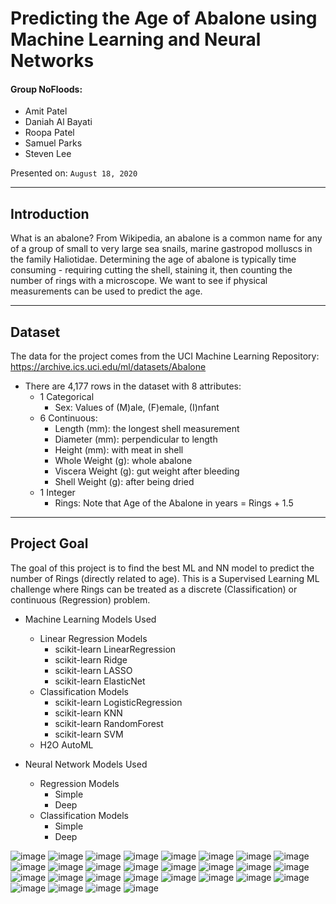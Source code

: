# Predicting the Age of Abalone using Machine Learning and Neural Networks

#### Group NoFloods: 
* Amit Patel
* Daniah Al Bayati
* Roopa Patel
* Samuel Parks
* Steven Lee


Presented on: `August 18, 2020`


- - -

## Introduction
What is an abalone? From Wikipedia, an abalone is a common name for any of a group of small to very large sea snails, marine gastropod molluscs in the family Haliotidae. Determining the age of abalone is typically time consuming - requiring cutting the shell, staining it, then counting the number of rings with a microscope.  We want to see if physical measurements can be used to predict the age.

- - -

## Dataset 
The data for the project comes from the UCI Machine Learning Repository: https://archive.ics.uci.edu/ml/datasets/Abalone

* There are 4,177 rows in the dataset with 8 attributes:
  * 1 Categorical
    * Sex: Values of (M)ale, (F)emale, (I)nfant
  * 6 Continuous:
    * Length (mm): the longest shell measurement
    * Diameter (mm): perpendicular to length
    * Height (mm): with meat in shell
    * Whole Weight (g): whole abalone
    * Viscera Weight (g): gut weight after bleeding
    * Shell Weight (g): after being dried
  * 1 Integer
    * Rings: Note that Age of the Abalone in years = Rings + 1.5 

- - -

## Project Goal
The goal of this project is to find the best ML and NN model to predict the number of Rings (directly related to age). This is a Supervised Learning ML challenge where Rings can be treated as a discrete (Classification) or continuous (Regression) problem.

* Machine Learning Models Used
  * Linear Regression Models
    * scikit-learn LinearRegression
    * scikit-learn Ridge
    * scikit-learn LASSO
    * scikit-learn ElasticNet    
  * Classification Models
    * scikit-learn LogisticRegression
    * scikit-learn KNN
    * scikit-learn RandomForest
    * scikit-learn SVM
  * H2O AutoML
  
* Neural Network Models Used
  * Regression Models
    * Simple
    * Deep
  * Classification Models
    * Simple
    * Deep

![image](https://user-images.githubusercontent.com/61704055/94387647-c4f27900-0118-11eb-8195-13629721084f.png)
![image](https://user-images.githubusercontent.com/61704055/94387734-05ea8d80-0119-11eb-8235-b0bc13463b5a.png)
![image](https://user-images.githubusercontent.com/61704055/94387739-0c790500-0119-11eb-882e-0d110c229499.png)
![image](https://user-images.githubusercontent.com/61704055/94387912-8e692e00-0119-11eb-8a03-871b0aaa5159.png)
![image](https://user-images.githubusercontent.com/61704055/94387914-91641e80-0119-11eb-942b-2e4a15a05819.png)
![image](https://user-images.githubusercontent.com/61704055/94387919-93c67880-0119-11eb-83d4-3b664cd9d02c.png)
![image](https://user-images.githubusercontent.com/61704055/94387922-96c16900-0119-11eb-857d-09dce1192ef0.png)
![image](https://user-images.githubusercontent.com/61704055/94387926-9a54f000-0119-11eb-92bd-6df67e66b0a0.png)
![image](https://user-images.githubusercontent.com/61704055/94387935-a50f8500-0119-11eb-9178-55eb16d6f8ef.png)
![image](https://user-images.githubusercontent.com/61704055/94387941-a8a30c00-0119-11eb-8734-46e6752ce4d3.png)
![image](https://user-images.githubusercontent.com/61704055/94387965-b8225500-0119-11eb-90f6-114ec527da94.png)
![image](https://user-images.githubusercontent.com/61704055/94387977-bbb5dc00-0119-11eb-932a-dc552cd9e40f.png)
![image](https://user-images.githubusercontent.com/61704055/94387987-bf496300-0119-11eb-8139-54a57356f9d8.png)
![image](https://user-images.githubusercontent.com/61704055/94387992-c2dcea00-0119-11eb-951f-28ea30c4bda0.png)
![image](https://user-images.githubusercontent.com/61704055/94387999-c6707100-0119-11eb-9443-ccef1dc1ab7e.png)
![image](https://user-images.githubusercontent.com/61704055/94388006-ca03f800-0119-11eb-952b-f88d5ff608e8.png)
![image](https://user-images.githubusercontent.com/61704055/94388011-cd977f00-0119-11eb-9b73-5aff3aba73e7.png)
![image](https://user-images.githubusercontent.com/61704055/94388016-d0926f80-0119-11eb-8063-0a30d00d6d2c.png)
![image](https://user-images.githubusercontent.com/61704055/94388019-d425f680-0119-11eb-9eac-975666bd15ed.png)
![image](https://user-images.githubusercontent.com/61704055/94388025-d8521400-0119-11eb-8802-89d8224722bc.png)
![image](https://user-images.githubusercontent.com/61704055/94388027-dbe59b00-0119-11eb-8119-6a734ecabe68.png)
![image](https://user-images.githubusercontent.com/61704055/94388033-e011b880-0119-11eb-9143-d56f679905af.png)
![image](https://user-images.githubusercontent.com/61704055/94388039-e3a53f80-0119-11eb-82b8-941e39175442.png)
![image](https://user-images.githubusercontent.com/61704055/94388042-e738c680-0119-11eb-8b11-b1f46fc79259.png)
![image](https://user-images.githubusercontent.com/61704055/94388046-eacc4d80-0119-11eb-807e-20f18f074d5b.png)
![image](https://user-images.githubusercontent.com/61704055/94388054-eef86b00-0119-11eb-9191-0a908c296a39.png)
![image](https://user-images.githubusercontent.com/61704055/94388060-f28bf200-0119-11eb-8791-10bfc40e6455.png)
![image](https://user-images.githubusercontent.com/61704055/94388065-f586e280-0119-11eb-9e9a-4c3e7f64dd3c.png)






















